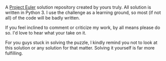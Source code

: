 A [Project Euler](https://projecteuler.net/) solution repository created by yours truly. All solution is written in Python 3. I use the challenge as a learning ground, so most (if not all) of the code will be badly written.

If you feel inclined to comment or criticize my work, by all means please do so. I'd love to hear what your take on it.


For you guys stuck in solving the puzzle, I kindly remind you not to look at this solution or any solution for that matter.  Solving it yourself is far more fulfilling.